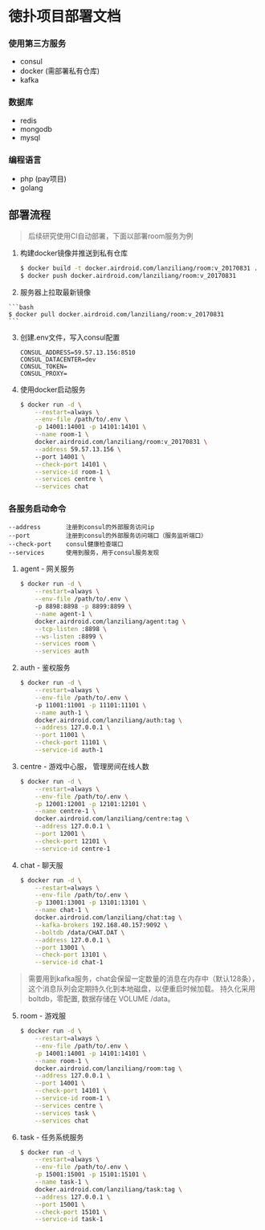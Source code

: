 # 徳扑项目部署文档

### 使用第三方服务
- consul
- docker (需部署私有仓库)
- kafka

### 数据库
- redis
- mongodb
- mysql

### 编程语言
- php (pay项目)
- golang

## 部署流程

> 后续研究使用CI自动部署，下面以部署room服务为例

1.  构建docker镜像并推送到私有仓库
    
    ```bash
    $ docker build -t docker.airdroid.com/lanziliang/room:v_20170831 .
    $ docker push docker.airdroid.com/lanziliang/room:v_20170831
    ```
    
2.    服务器上拉取最新镜像
    
    ```bash
    $ docker pull docker.airdroid.com/lanziliang/room:v_20170831
    ```
    
3.  创建.env文件，写入consul配置

    ```aidl
    CONSUL_ADDRESS=59.57.13.156:8510
    CONSUL_DATACENTER=dev
    CONSUL_TOKEN=
    CONSUL_PROXY=
    ```
    
4.  使用docker启动服务

    ```bash
    $ docker run -d \
        --restart=always \
        --env-file /path/to/.env \
        -p 14001:14001 -p 14101:14101 \
        --name room-1 \
        docker.airdroid.com/lanziliang/room:v_20170831 \
        --address 59.57.13.156 \ 
        --port 14001 \
        --check-port 14101 \
        --service-id room-1 \
        --services centre \
        --services chat
    ```

 ### 各服务启动命令
 
```
--address       注册到consul的外部服务访问ip
--port          注册到consul的外部服务访问端口（服务监听端口）
--check-port    consul健康检查端口
--services      使用到服务，用于consul服务发现
```
    
1. agent - 网关服务

    ```bash
    $ docker run -d \
        --restart=always \
        --env-file /path/to/.env \ 
        -p 8898:8898 -p 8899:8899 \
        --name agent-1 \
        docker.airdroid.com/lanziliang/agent:tag \
        --tcp-listen :8898 \
        --ws-listen :8899 \
        --services room \
        --services auth
    ```
    
2. auth - 鉴权服务

    ```bash
    $ docker run -d \
        --restart=always \
        --env-file /path/to/.env \ 
        -p 11001:11001 -p 11101:11101 \
        --name auth-1 \
        docker.airdroid.com/lanziliang/auth:tag \
        --address 127.0.0.1 \
        --port 11001 \
        --check-port 11101 \
        --service-id auth-1
    ```
    
3. centre - 游戏中心服， 管理房间在线人数

    ```bash
    $ docker run -d \
        --restart=always \
        --env-file /path/to/.env \
        -p 12001:12001 -p 12101:12101 \
        --name centre-1 \
        docker.airdroid.com/lanziliang/centre:tag \
        --address 127.0.0.1 \
        --port 12001 \
        --check-port 12101 \
        --service-id centre-1
    ```    
    
4. chat - 聊天服

    ```bash
    $ docker run -d \
        --restart=always \
        --env-file /path/to/.env \
        -p 13001:13001 -p 13101:13101 \
        --name chat-1 \
        docker.airdroid.com/lanziliang/chat:tag \
        --kafka-brokers 192.168.40.157:9092 \
        --boltdb /data/CHAT.DAT \
        --address 127.0.0.1 \
        --port 13001 \
        --check-port 13101 \
        --service-id chat-1
    ```    

> 需要用到kafka服务，chat会保留一定数量的消息在内存中（默认128条），这个消息队列会定期持久化到本地磁盘，以便重启时候加载。 持久化采用boltdb，零配置, 数据存储在 VOLUME /data。 


5. room - 游戏服

    ```bash
    $ docker run -d \
        --restart=always \
        --env-file /path/to/.env \
        -p 14001:14001 -p 14101:14101 \
        --name room-1 \
        docker.airdroid.com/lanziliang/room:tag \
        --address 127.0.0.1 \
        --port 14001 \
        --check-port 14101 \
        --service-id room-1 \
        --services centre \
        --services task \
        --services chat
    ```    
    
6. task - 任务系统服务

    ```bash
    $ docker run -d \
        --restart=always \
        --env-file /path/to/.env \
        -p 15001:15001 -p 15101:15101 \
        --name task-1 \
        docker.airdroid.com/lanziliang/task:tag \
        --address 127.0.0.1 \
        --port 15001 \
        --check-port 15101 \
        --service-id task-1
    ```       